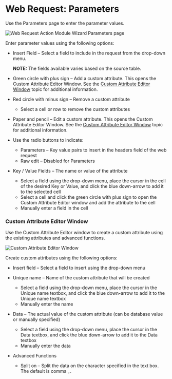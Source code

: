 # Web Request: Parameters

Use the Parameters page to enter the parameter values.

![Web Request Action Module Wizard Parameters page](/img/product_docs/accessanalyzer/admin/action/webrequest/parameters.webp)

Enter parameter values using the following options:

- Insert Field – Select a field to include in the request from the drop-down menu.

    **NOTE:** The fields available varies based on the source table.

- Green circle with plus sign – Add a custom attribute. This opens the Custom Attribute Editor
  Window. See the [Custom Attribute Editor Window](#custom-attribute-editor-window) topic for
  additional information.
- Red circle with minus sign – Remove a custom attribute

    - Select a cell or row to remove the custom attributes

- Paper and pencil – Edit a custom attribute. This opens the Custom Attribute Editor Window. See the
  [Custom Attribute Editor Window](#custom-attribute-editor-window) topic for additional
  information.
- Use the radio buttons to indicate:

    - Parameters – Key value pairs to insert in the headers field of the web request
    - Raw edit – Disabled for Parameters

- Key / Value Fields – The name or value of the attribute

    - Select a field using the drop-down menu, place the cursor in the cell of the desired Key or
      Value, and click the blue down-arrow to add it to the selected cell
    - Select a cell and click the green circle with plus sign to open the Custom Attribute Editor
      window and add the attribute to the cell
    - Manually enter a field in the cell

### Custom Attribute Editor Window

Use the Custom Attribute Editor window to create a custom attribute using the existing attributes
and advanced functions.

![Custom Attribute Editor Window](/img/product_docs/accessanalyzer/admin/action/webrequest/customattributeeditor.webp)

Create custom attributes using the following options:

- Insert field – Select a field to insert using the drop-down menu
- Unique name – Name of the custom attribute that will be created

    - Select a field using the drop-down menu, place the cursor in the Unique name textbox, and
      click the blue down-arrow to add it to the Unique name textbox
    - Manually enter the name

- Data – The actual value of the custom attribute (can be database value or manually specified)

    - Select a field using the drop-down menu, place the cursor in the Data textbox, and click the
      blue down-arrow to add it to the Data textbox
    - Manually enter the data

- Advanced Functions

    - Split on – Split the data on the character specified in the text box. The default is comma
      `,`.
